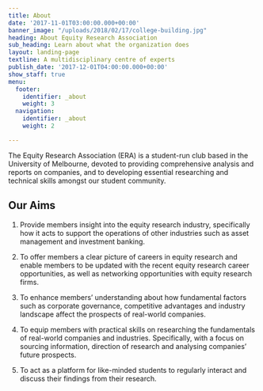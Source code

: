 ```yaml
---
title: About
date: '2017-11-01T03:00:00.000+00:00'
banner_image: "/uploads/2018/02/17/college-building.jpg"
heading: About Equity Research Association
sub_heading: Learn about what the organization does
layout: landing-page
textline: A multidisciplinary centre of experts
publish_date: '2017-12-01T04:00:00.000+00:00'
show_staff: true
menu:
  footer:
    identifier: _about
    weight: 3
  navigation:
    identifier: _about
    weight: 2

---
```

The Equity Research Association (ERA) is a student-run club based in the University of Melbourne, devoted to providing comprehensive analysis and reports on companies, and to developing essential researching and technical skills amongst our student community.

## Our Aims

1. Provide members insight into the equity research industry, specifically how it acts to support the operations of other industries such as asset management and investment banking.

2. To offer members a clear picture of careers in equity research and enable members to be updated with the recent equity research career opportunities, as well as networking opportunities with equity research firms.

3. To enhance members’ understanding about how fundamental factors such as corporate governance, competitive advantages and industry landscape affect the prospects of real-world companies.

4. To equip members with practical skills on researching the fundamentals of real-world companies and industries. Specifically, with a focus on sourcing information, direction of research and analysing companies’ future prospects.

5. To act as a platform for like-minded students to regularly interact and discuss their findings from their research.
